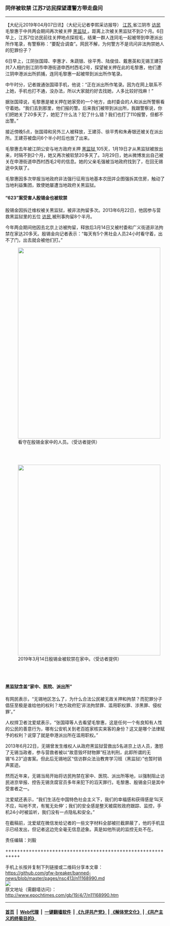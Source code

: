 ### 同伴被软禁 江苏7访民探望遭警方带走盘问
------------------------

<p>
 【大纪元2019年04月07日讯】（大纪元记者李熙采访报导）
 <a href="http://www.epochtimes.com/gb/tag/%E6%B1%9F%E8%8B%8F.html">
  江苏
 </a>
 省江阴市
 <a href="http://www.epochtimes.com/gb/tag/%E8%AE%BF%E6%B0%91.html">
  访民
 </a>
 毛黎惠于中共两会期间再次被关押
 <a href="http://www.epochtimes.com/gb/tag/%E9%BB%91%E7%9B%91%E7%8B%B1.html">
  黑监狱
 </a>
 。距离上次被关黑监狱不到2个月。6日早上，江苏7位访民前往关押地点探视毛，结果一群人连同毛一起被带到申港派出所作笔录，有警察称：“要配合调查”。网民不解，为何警方不是讯问非法拘禁她人的犯罪份子？
</p>
<p>
 6日早上，江阴张国璋、李惠才、朱蔬银、徐平秀、陆俊佳、戴惠英和无锡王建芬共7人相约到江阴市申港街道申西村西毛2号，探望被关押在此的毛黎惠，他们遭江阴申港派出所抓捕，连同毛黎惠一起被带到派出所作笔录。
</p>
<p>
 中午时分，记者拨通张国璋手机，他说：“正在派出所作笔录。因为在网上联系不上她，手机也打不通，没办法，所以大家就约好去找她，人多比较好找麻！”
</p>
<p>
 据张国璋说，毛黎惠是被关押在她家旁的一个地方，由村委会的人和派出所警察看守着她。“我们去到那里，他们报的警。后来我们被带到派出所，我跟警察说，你们把她关了20多天了，她犯了什么法？犯了什么错？我们也打了110报警，但都不出警。”
</p>
<p>
 接近傍晚5点，张国璋和另外三人被释放，王建芬、徐平秀和朱寿银还被关在派出所。王建芬被盘问6个半小时后也放了出来。
</p>
<p>
 毛黎惠去年被江阴公安与地方政府关押
 <a href="http://www.epochtimes.com/gb/tag/%E9%BB%91%E7%9B%91%E7%8B%B1.html">
  黑监狱
 </a>
 105天，1月19日才从黑监狱被放出来，时隔不到2个月，她又再次被软禁20多天了。3月29日，她从微博发出自己被关在申港街道申西村西毛2号的信息。她的父亲毛强被当地政府找到了，在回无锡途中失联了。
</p>
<p>
 毛黎惠因多次举报当地政府非法强行征用当地基本农田并企图强拆其住房，触动了当地利益集团，致使她屡遭当地政府关黑监狱。
</p>
<link href="//www.youmaker.com/css/api2.css" media="all" rel="stylesheet" target="_blank" type="text/css"/>
<div class="video_fit_container">
</div>
<h4>
 “623”案受害人殷锡金也被软禁
</h4>
<p>
 殷锡金因拆迁维权被关黑监狱，被非法拘留多次。2013年6月22日，他因参与营救黑监狱里的五位
 <a href="http://www.epochtimes.com/gb/tag/%E8%AE%BF%E6%B0%91.html">
  访民
 </a>
 被刑事拘留8个半月。
</p>
<p>
 今年两会期间他因去北京上访被拘留，释放后3月14日又被村委和广义街道非法拘禁在家达20多天。殷锡金向记者表示：“每天有5个黑社会人员24小时看守着，出不了门，出去就会被他们打。”
</p>
<figure class="wp-caption aligncenter" id="attachment_11169016" style="width: 450px">
 <a href="http://i.epochtimes.com/assets/uploads/2019/04/S__11157513.jpg">
  <img alt="" class="size-medium wp-image-11169016" height="601" src="http://i.epochtimes.com/assets/uploads/2019/04/S__11157513-450x601.jpg" width="450"/>
 </a>
 <br/><figcaption class="wp-caption-text">
  看守在殷锡金家中的人员。（受访者提供）
 </figcaption><br/>
</figure><br/>
<figure class="wp-caption aligncenter" id="attachment_11169017" style="width: 450px">
 <a href="http://i.epochtimes.com/assets/uploads/2019/04/S__11157514.jpg">
  <img alt="" class="size-medium wp-image-11169017" height="600" src="http://i.epochtimes.com/assets/uploads/2019/04/S__11157514-450x600.jpg" width="450"/>
 </a>
 <br/><figcaption class="wp-caption-text">
  2019年3月14日殷锡金被软禁在家中。（受访者提供）
 </figcaption><br/>
</figure><br/>
<h4>
 黑监狱含盖“家中、医院、派出所”
</h4>
<p>
 有网民表示，“无锡地区怎么了，为什么合法公民被无故关押和拘禁？而犯罪分子倡狂至极是谁给他的权利？地方政府犯‘非法拘禁罪、滥用职权罪、涉黑罪、侵权罪’。”
</p>
<p>
 人权捍卫者沈爱斌表示，“张国璋等人去看望毛黎惠，这是任何一个有良知有人性的公民的善意行为，哪有公安机关到老百姓家核实来客的身份？这又是哪个法律赋予的权利？说穿了就是申港派出所在滥用职权。”
</p>
<p>
 2013年6月22日，无锡曾发生维权人从政府黑监狱营救出5名进京上访人员，激怒了无锡当政者，参与营救者被以“故意毁坏财物罪”枉法判刑，此即所谓的无锡“6.23”迫害案。但此后无锡地区“信访群众法治教育学习班（黑监狱）”也暂时销声匿迹。
</p>
<p>
 然而近年来，无锡当局开始将访民拘禁在家中、医院、派出所等地，以强制阻止访民进京举报、控告无锡贪腐官员多年来犯下的滔天罪行。毛黎惠、殷锡金只是其中受害者之一。
</p>
<p>
 沈爱斌还表示，“我们生活在中国特色社会主义下，我们的幸福感和获得感是‘叫天不应，叫地不灵，有冤无处伸’；我们的安全感是整天被腐败政府跟踪、监控，手机24小时被监听，我们没有一点隐私和安全。”
</p>
<p>
 在截稿前，沈爱斌在微信发给记者的一些文字材料全部被拦截屏蔽了，他的手机显示已经发出，但记者这边完全毫无信息迹象。真是如他所说的监控无处不在。
</p>
<p>
 责任编辑：刘毅
</p>

+++++++++++++++++++++++++++++++++++++++++++++++++++++++++++<br/><br/>
手机上长按并复制下列链接或二维码分享本文章：<br/>
https://github.com/gfw-breaker/banned-news/blob/master/pages/nsc413/n11168990.md <br/>
<a href='https://github.com/gfw-breaker/banned-news/blob/master/pages/nsc413/n11168990.md'><img src='https://github.com/gfw-breaker/banned-news/blob/master/pages/nsc413/n11168990.md.png'/></a> <br/>
原文地址（需翻墙访问）：http://www.epochtimes.com/gb/19/4/7/n11168990.htm


------------------------
#### [首页](https://github.com/gfw-breaker/banned-news/blob/master/README.md) &nbsp;|&nbsp; [Web代理](https://github.com/labour-camp/helloworld) &nbsp;|&nbsp; [一键翻墙软件](https://github.com/gfw-breaker/nogfw/blob/master/README.md) &nbsp;| [《九评共产党》](https://github.com/gfw-breaker/9ping.md/blob/master/README.md#九评之一评共产党是什么) | [《解体党文化》](https://github.com/gfw-breaker/jtdwh.md/blob/master/README.md) | [《共产主义的终极目的》](https://github.com/gfw-breaker/gczydzjmd.md/blob/master/README.md)

